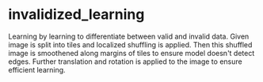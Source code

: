 # invalidized_learning
Learning by learning to differentiate between valid and invalid data.
Given image is split into tiles and localized shuffling is applied.
Then this shuffled image is smoothened along margins of tiles to ensure model doesn't detect edges.
Further translation and rotation is applied to the image to ensure efficient learning. 
